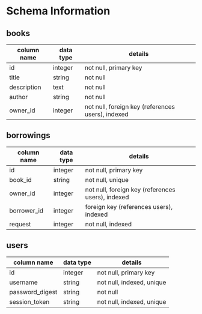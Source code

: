 # Schema Information

## books
column name | data type | details
------------|-----------|-----------------------
id          | integer   | not null, primary key
title       | string    | not null
description | text      | not null
author      | string    | not null
owner_id    | integer   | not null, foreign key (references users), indexed

## borrowings
column name | data type | details
------------|-----------|-----------------------
id          | integer   | not null, primary key
book_id     | string    | not null, unique
owner_id    | integer   | not null, foreign key (references users), indexed
borrower_id | integer   | foreign key (references users), indexed
request     | integer   | not null, indexed

## users
column name     | data type | details
----------------|-----------|-----------------------
id              | integer   | not null, primary key
username        | string    | not null, indexed, unique
password_digest | string    | not null
session_token   | string    | not null, indexed, unique
